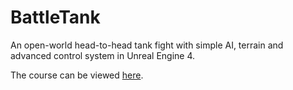 # BattleTank
An open-world head-to-head tank fight with simple AI, terrain and advanced control system in Unreal Engine 4.

The course can be viewed [here](https://www.udemy.com/unrealcourse/learn/v4/overview).
